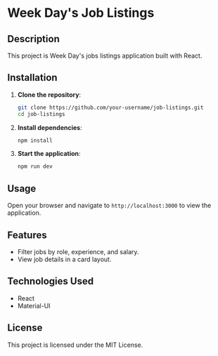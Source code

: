 # Week Day's Job Listings

## Description
This project is Week Day's jobs listings application built with React.

## Installation

1. **Clone the repository**:
    ```sh
    git clone https://github.com/your-username/job-listings.git
    cd job-listings
    ```

2. **Install dependencies**:
    ```sh
    npm install
    ```

3. **Start the application**:
    ```sh
    npm run dev
    ```

## Usage
Open your browser and navigate to `http://localhost:3000` to view the application.

## Features
- Filter jobs by role, experience, and salary.
- View job details in a card layout.

## Technologies Used
- React
- Material-UI


## License
This project is licensed under the MIT License.

